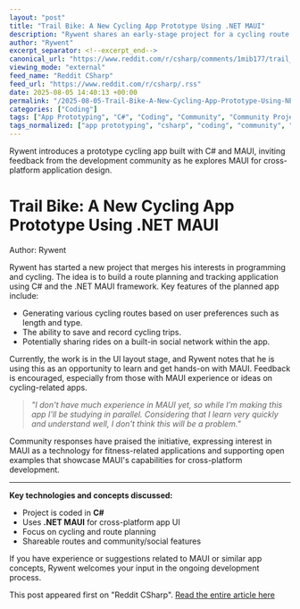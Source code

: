 ```yaml
---
layout: "post"
title: "Trail Bike: A New Cycling App Prototype Using .NET MAUI"
description: "Rywent shares an early-stage project for a cycling route planner app built with C# and the .NET MAUI framework. The post outlines the concept, highlights planned features like route generation and social sharing, and discusses intentions to learn MAUI during the development process. Community feedback and ideas are welcome as the project is still in its UI prototyping stage."
author: "Rywent"
excerpt_separator: <!--excerpt_end-->
canonical_url: "https://www.reddit.com/r/csharp/comments/1mib177/trail_bike_my_new_maui_app/"
viewing_mode: "external"
feed_name: "Reddit CSharp"
feed_url: "https://www.reddit.com/r/csharp/.rss"
date: 2025-08-05 14:40:13 +00:00
permalink: "/2025-08-05-Trail-Bike-A-New-Cycling-App-Prototype-Using-NET-MAUI.html"
categories: ["Coding"]
tags: ["App Prototyping", "C#", "Coding", "Community", "Community Projects", "Cross Platform Development", "Cycling App", "MAUI", "Mobile App Development", "Programming", "Social Network Features", "UI Design"]
tags_normalized: ["app prototyping", "csharp", "coding", "community", "community projects", "cross platform development", "cycling app", "maui", "mobile app development", "programming", "social network features", "ui design"]
---
```


Rywent introduces a prototype cycling app built with C# and MAUI, inviting feedback from the development community as he explores MAUI for cross-platform application design.<!--excerpt_end-->

# Trail Bike: A New Cycling App Prototype Using .NET MAUI

Author: Rywent

Rywent has started a new project that merges his interests in programming and cycling. The idea is to build a route planning and tracking application using C# and the .NET MAUI framework. Key features of the planned app include:

- Generating various cycling routes based on user preferences such as length and type.
- The ability to save and record cycling trips.
- Potentially sharing rides on a built-in social network within the app.

Currently, the work is in the UI layout stage, and Rywent notes that he is using this as an opportunity to learn and get hands-on with MAUI. Feedback is encouraged, especially from those with MAUI experience or ideas on cycling-related apps.

> _"I don't have much experience in MAUI yet, so while I'm making this app I'll be studying in parallel. Considering that I learn very quickly and understand well, I don't think this will be a problem."_

Community responses have praised the initiative, expressing interest in MAUI as a technology for fitness-related applications and supporting open examples that showcase MAUI's capabilities for cross-platform development.

---
**Key technologies and concepts discussed:**

- Project is coded in **C#**
- Uses **.NET MAUI** for cross-platform app UI
- Focus on cycling and route planning
- Shareable routes and community/social features

If you have experience or suggestions related to MAUI or similar app concepts, Rywent welcomes your input in the ongoing development process.

This post appeared first on "Reddit CSharp". [Read the entire article here](https://www.reddit.com/r/csharp/comments/1mib177/trail_bike_my_new_maui_app/)
